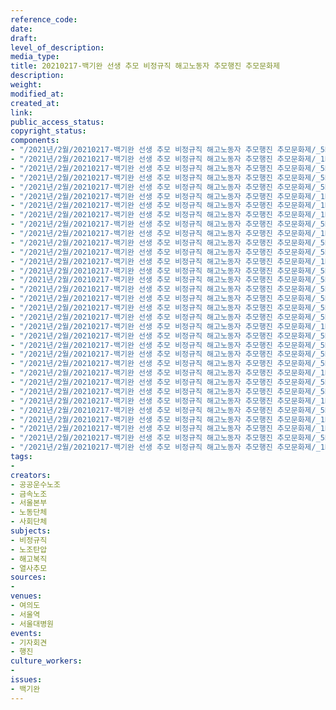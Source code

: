 ```yaml
---
reference_code: 
date: 
draft: 
level_of_description: 
media_type: 
title: 20210217-백기완 선생 추모 비정규직 해고노동자 추모행진 추모문화제
description: 
weight: 
modified_at: 
created_at: 
link: 
public_access_status: 
copyright_status: 
components:
- "/2021년/2월/20210217-백기완 선생 추모 비정규직 해고노동자 추모행진 추모문화제/_5D40398.jpg"
- "/2021년/2월/20210217-백기완 선생 추모 비정규직 해고노동자 추모행진 추모문화제/_1DX0470.jpg"
- "/2021년/2월/20210217-백기완 선생 추모 비정규직 해고노동자 추모행진 추모문화제/_5D40368.jpg"
- "/2021년/2월/20210217-백기완 선생 추모 비정규직 해고노동자 추모행진 추모문화제/_5D40582.jpg"
- "/2021년/2월/20210217-백기완 선생 추모 비정규직 해고노동자 추모행진 추모문화제/_5D40411.jpg"
- "/2021년/2월/20210217-백기완 선생 추모 비정규직 해고노동자 추모행진 추모문화제/_1DX0517.jpg"
- "/2021년/2월/20210217-백기완 선생 추모 비정규직 해고노동자 추모행진 추모문화제/_1DX0330.jpg"
- "/2021년/2월/20210217-백기완 선생 추모 비정규직 해고노동자 추모행진 추모문화제/_1DX0318.jpg"
- "/2021년/2월/20210217-백기완 선생 추모 비정규직 해고노동자 추모행진 추모문화제/_5D40496.jpg"
- "/2021년/2월/20210217-백기완 선생 추모 비정규직 해고노동자 추모행진 추모문화제/_1DX0285.jpg"
- "/2021년/2월/20210217-백기완 선생 추모 비정규직 해고노동자 추모행진 추모문화제/_5D40429.jpg"
- "/2021년/2월/20210217-백기완 선생 추모 비정규직 해고노동자 추모행진 추모문화제/_5D40479.jpg"
- "/2021년/2월/20210217-백기완 선생 추모 비정규직 해고노동자 추모행진 추모문화제/_1DX0456.jpg"
- "/2021년/2월/20210217-백기완 선생 추모 비정규직 해고노동자 추모행진 추모문화제/_5D40572.jpg"
- "/2021년/2월/20210217-백기완 선생 추모 비정규직 해고노동자 추모행진 추모문화제/_5D40423.jpg"
- "/2021년/2월/20210217-백기완 선생 추모 비정규직 해고노동자 추모행진 추모문화제/_5D40565.jpg"
- "/2021년/2월/20210217-백기완 선생 추모 비정규직 해고노동자 추모행진 추모문화제/_5D40463.jpg"
- "/2021년/2월/20210217-백기완 선생 추모 비정규직 해고노동자 추모행진 추모문화제/_5D40526.jpg"
- "/2021년/2월/20210217-백기완 선생 추모 비정규직 해고노동자 추모행진 추모문화제/_5D40576.jpg"
- "/2021년/2월/20210217-백기완 선생 추모 비정규직 해고노동자 추모행진 추모문화제/_1DX0510.jpg"
- "/2021년/2월/20210217-백기완 선생 추모 비정규직 해고노동자 추모행진 추모문화제/_5D40516.jpg"
- "/2021년/2월/20210217-백기완 선생 추모 비정규직 해고노동자 추모행진 추모문화제/_5D40438.jpg"
- "/2021년/2월/20210217-백기완 선생 추모 비정규직 해고노동자 추모행진 추모문화제/_5D40494.jpg"
- "/2021년/2월/20210217-백기완 선생 추모 비정규직 해고노동자 추모행진 추모문화제/_5D40580.jpg"
- "/2021년/2월/20210217-백기완 선생 추모 비정규직 해고노동자 추모행진 추모문화제/_1DX0353.jpg"
- "/2021년/2월/20210217-백기완 선생 추모 비정규직 해고노동자 추모행진 추모문화제/_5D40356.jpg"
- "/2021년/2월/20210217-백기완 선생 추모 비정규직 해고노동자 추모행진 추모문화제/_5D40349.jpg"
- "/2021년/2월/20210217-백기완 선생 추모 비정규직 해고노동자 추모행진 추모문화제/_1DX0434.jpg"
- "/2021년/2월/20210217-백기완 선생 추모 비정규직 해고노동자 추모행진 추모문화제/_5D40457.jpg"
- "/2021년/2월/20210217-백기완 선생 추모 비정규직 해고노동자 추모행진 추모문화제/_1DX0302.jpg"
- "/2021년/2월/20210217-백기완 선생 추모 비정규직 해고노동자 추모행진 추모문화제/_1DX0413.jpg"
- "/2021년/2월/20210217-백기완 선생 추모 비정규직 해고노동자 추모행진 추모문화제/_5D40558.jpg"
- "/2021년/2월/20210217-백기완 선생 추모 비정규직 해고노동자 추모행진 추모문화제/_1DX0291.jpg"
tags:
- 
creators:
- 공공운수노조
- 금속노조
- 서울본부
- 노동단체
- 사회단체
subjects:
- 비정규직
- 노조탄압
- 해고복직
- 열사추모
sources:
- 
venues:
- 여의도
- 서울역
- 서울대병원
events:
- 기자회견
- 행진
culture_workers:
- 
issues:
- 백기완
---
```

